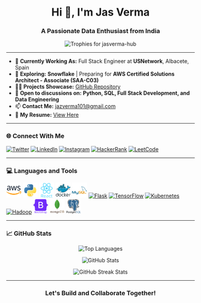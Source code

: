 <h1 align="center">Hi 👋, I'm Jas Verma</h1>
<h3 align="center">A Passionate Data Enthusiast from India</h3>

<p align="center">
  <img src="https://github-profile-trophy.vercel.app/?username=jasverma-hub&theme=gruvbox" alt="Trophies for jasverma-hub" />
</p>

---

- 🔭 **Currently Working As:** Full Stack Engineer at **USNetwork**, Albacete, Spain  
- 🌱 **Exploring:** **Snowflake** | Preparing for **AWS Certified Solutions Architect - Associate (SAA-C03)**  
- 👨‍💻 **Projects Showcase:** [GitHub Repository](https://github.com/jasverma-hub)  
- 💬 **Open to discussions on:** **Python, SQL, Full Stack Development, and Data Engineering**  
- 📫 **Contact Me:** jazverma101@gmail.com  
- 📄 **My Resume:** [View Here](https://docs.google.com/document/d/1ImaOEn5TTU732LQEG3ObVKrp5lk1CuHC/edit?usp=drive_link&ouid=113741645521635966111&rtpof=true&sd=true)  

---

<h3 align="left">🌐 Connect With Me</h3>
<p align="left">
  <a href="https://twitter.com/_jazverma" target="blank"><img src="https://img.shields.io/badge/-Twitter-1DA1F2?style=flat-square&logo=twitter&logoColor=white" alt="Twitter"></a>
  <a href="https://linkedin.com/in/jas-verma" target="blank"><img src="https://img.shields.io/badge/-LinkedIn-0077B5?style=flat-square&logo=linkedin&logoColor=white" alt="LinkedIn"></a>
  <a href="https://instagram.com/_jasverma" target="blank"><img src="https://img.shields.io/badge/-Instagram-E4405F?style=flat-square&logo=instagram&logoColor=white" alt="Instagram"></a>
  <a href="https://www.hackerrank.com/jazverma101" target="blank"><img src="https://img.shields.io/badge/-HackerRank-00EA64?style=flat-square&logo=hackerrank&logoColor=white" alt="HackerRank"></a>
  <a href="https://leetcode.com/jasverma2128" target="blank"><img src="https://img.shields.io/badge/-LeetCode-FFA116?style=flat-square&logo=leetcode&logoColor=white" alt="LeetCode"></a>
</p>

---

<h3 align="left">💻 Languages and Tools</h3>
<p align="left">
  <a href="https://aws.amazon.com" target="_blank" rel="noreferrer"><img src="https://raw.githubusercontent.com/devicons/devicon/master/icons/amazonwebservices/amazonwebservices-original-wordmark.svg" alt="AWS" width="40" height="40"></a>
  <a href="https://www.python.org" target="_blank" rel="noreferrer"><img src="https://raw.githubusercontent.com/devicons/devicon/master/icons/python/python-original.svg" alt="Python" width="40" height="40"></a>
  <a href="https://reactjs.org/" target="_blank" rel="noreferrer"><img src="https://raw.githubusercontent.com/devicons/devicon/master/icons/react/react-original-wordmark.svg" alt="React" width="40" height="40"></a>
  <a href="https://www.docker.com/" target="_blank" rel="noreferrer"><img src="https://raw.githubusercontent.com/devicons/devicon/master/icons/docker/docker-original-wordmark.svg" alt="Docker" width="40" height="40"></a>
  <a href="https://www.mysql.com/" target="_blank" rel="noreferrer"><img src="https://raw.githubusercontent.com/devicons/devicon/master/icons/mysql/mysql-original-wordmark.svg" alt="MySQL" width="40" height="40"></a>
  <a href="https://flask.palletsprojects.com/" target="_blank" rel="noreferrer"><img src="https://www.vectorlogo.zone/logos/pocoo_flask/pocoo_flask-icon.svg" alt="Flask" width="40" height="40"></a>
  <a href="https://www.tensorflow.org" target="_blank" rel="noreferrer"><img src="https://www.vectorlogo.zone/logos/tensorflow/tensorflow-icon.svg" alt="TensorFlow" width="40" height="40"></a>
  <a href="https://kubernetes.io" target="_blank" rel="noreferrer"><img src="https://www.vectorlogo.zone/logos/kubernetes/kubernetes-icon.svg" alt="Kubernetes" width="40" height="40"></a>
  <a href="https://hadoop.apache.org/" target="_blank" rel="noreferrer"><img src="https://www.vectorlogo.zone/logos/apache_hadoop/apache_hadoop-icon.svg" alt="Hadoop" width="40" height="40"></a>
  <a href="https://getbootstrap.com/" target="_blank" rel="noreferrer"><img src="https://raw.githubusercontent.com/devicons/devicon/master/icons/bootstrap/bootstrap-plain-wordmark.svg" alt="Bootstrap" width="40" height="40"></a>
  <a href="https://www.mongodb.com/" target="_blank" rel="noreferrer"><img src="https://raw.githubusercontent.com/devicons/devicon/master/icons/mongodb/mongodb-original-wordmark.svg" alt="MongoDB" width="40" height="40"></a>
  <a href="https://www.postgresql.org/" target="_blank" rel="noreferrer"><img src="https://raw.githubusercontent.com/devicons/devicon/master/icons/postgresql/postgresql-original-wordmark.svg" alt="PostgreSQL" width="40" height="40"></a>
</p>

---

<h3 align="left">📈 GitHub Stats</h3>
<p align="center">
  <img src="https://github-readme-stats.vercel.app/api/top-langs/?username=jasverma-hub&show_icons=true&locale=en&layout=compact&theme=radical" alt="Top Languages" />
</p>
<p align="center">
  <img src="https://github-readme-stats.vercel.app/api?username=jasverma-hub&show_icons=true&locale=en&theme=radical" alt="GitHub Stats" />
</p>
<p align="center">
  <img src="https://github-readme-streak-stats.herokuapp.com/?user=jasverma-hub&theme=radical" alt="GitHub Streak Stats" />
</p>

---

<h3 align="center">Let's Build and Collaborate Together!</h3>
